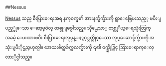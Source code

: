 ##Nessus

[Nessus](http://www.tenable.com/products/nessus-vulnerability-scanner) သည္ စီးပြားေရးအရ နက္ဝက္ခ္၏ အားနက္ခ်က္မ်ားကို ရွာေဖြေပးသည့္ ၿပီးျပည့္စုံေသာ ေဆာ့ဖ္ဝဲလ္ တစ္ခုျဖစ္ပါသည္။ သို႕ေသာ္ တစ္ကုိယ္ေရသုံးတြက္ အခမဲ့ ေပးထားၿပီး စီးပြားေရးလုပ္ငန္းႏွင့္သက္ဆိုင္ေသာ လုပ္ေဆာင္ခ်က္မ်ားကို အသုံးျပဳႏိုင္မည္မဟုတ္ပါ။ အေသးစိတ္အခ်က္အလက္မ်ားကို ၎၏ ဝက္ဘ္ဆိုဒ္တြင္ သြားေရာက္ေလ့လာႏိုင္ပါသည္။
